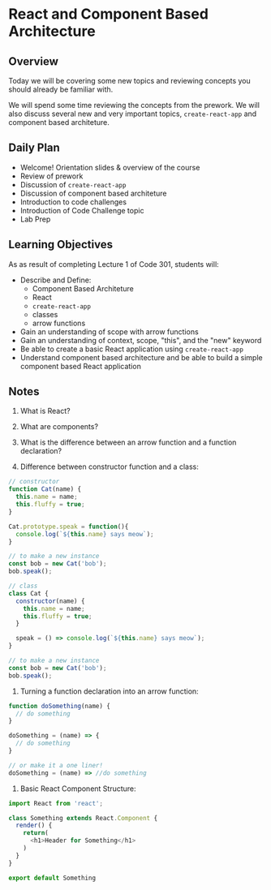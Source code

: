 # React and Component Based Architecture

## Overview

Today we will be covering some new topics and reviewing concepts you should already be familiar with.

We will spend some time reviewing the concepts from the prework. We will also discuss several new and very important topics, `create-react-app` and component based architeture.

## Daily Plan

- Welcome! Orientation slides & overview of the course
- Review of prework
- Discussion of `create-react-app`
- Discussion of component based architeture
- Introduction to code challenges
- Introduction of Code Challenge topic
- Lab Prep

## Learning Objectives

As as result of completing Lecture 1 of Code 301, students will:

- Describe and Define:
  - Component Based Architeture
  - React
  - `create-react-app`
  - classes
  - arrow functions
- Gain an understanding of scope with arrow functions
- Gain an understanding of context, scope, "this", and the "new" keyword
- Be able to create a basic React application using `create-react-app`
- Understand component based architecture and be able to build a simple component based React application

## Notes

1. What is React?

1. What are components?

1. What is the difference between an arrow function and a function declaration?

1. Difference between constructor function and a class:

  ```javaScript
  // constructor
  function Cat(name) {
    this.name = name;
    this.fluffy = true;
  }

  Cat.prototype.speak = function(){
    console.log(`${this.name} says meow`);
  }

  // to make a new instance
  const bob = new Cat('bob');
  bob.speak();

  // class
  class Cat {
    constructor(name) {
      this.name = name;
      this.fluffy = true;
    }

    speak = () => console.log(`${this.name} says meow`);
  }

  // to make a new instance
  const bob = new Cat('bob');
  bob.speak();
  ```

1. Turning a function declaration into an arrow function:

  ```javaScript
  function doSomething(name) {
    // do something
  }

  doSomething = (name) => {
    // do something 
  }

  // or make it a one liner!
  doSomething = (name) => //do something
  ```

1. Basic React Component Structure:

  ```javaScript
  import React from 'react';

  class Something extends React.Component {
    render() {
      return(
        <h1>Header for Something</h1>
      )
    }
  }

  export default Something
  ```
